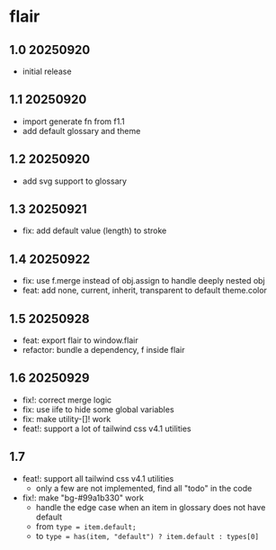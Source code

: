 # flair

## 1.0 20250920

- initial release

## 1.1 20250920

- import generate fn from f1.1
- add default glossary and theme

## 1.2 20250920

- add svg support to glossary

## 1.3 20250921

- fix: add default value (length) to stroke

## 1.4 20250922

- fix: use f.merge instead of obj.assign to handle deeply nested obj
- feat: add none, current, inherit, transparent to default theme.color

## 1.5 20250928

- feat: export flair to window.flair
- refactor: bundle a dependency, f inside flair

## 1.6 20250929

- fix!: correct merge logic
- fix: use iife to hide some global variables
- fix: make utility-[]! work
- feat!: support a lot of tailwind css v4.1 utilities

## 1.7

- feat!: support all tailwind css v4.1 utilities
  - only a few are not implemented, find all "todo" in the code
- fix!: make "bg-#99a1b330" work
  - handle the edge case when an item in glossary does not have default
  - from `type = item.default;`
  - to `type = has(item, "default") ? item.default : types[0]`
